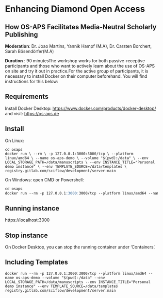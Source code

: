 # Enhancing Diamond Open Access
## How OS-APS Facilitates Media-Neutral Scholarly Publishing

**Moderation**: Dr. Joao Martins, Yannik Hampf (M.A),  Dr. Carsten Borchert, Sarah Bösendörfer(M.A)

**Duration** : 90 minutesThe workshop works for both passive-receptive participants and those who want to actively learn about the use of OS-APS on site and try it out in practice.For the active group of participants, it is necessary to install Docker on their computer beforehand. You will find instructions for this below:

## Requirements

Install Docker Desktop: https://www.docker.com/products/docker-desktop/ and visit: https://os-aps.de

## Install

On Linux:

``` mkdir osaps
cd osaps
docker run \ --rm \ -p 127.0.0.1:3000:3000/tcp \ --platform linux/amd64 \ --name os-aps-demo \ --volume "$(pwd):/data" \ --env LOCAL_STORAGE_PATH=/data/manuscripts \ --env INSTANCE_TITLE="Personal demo instance" \ --env TEMPLATE_SOURCE=/data/templates \        registry.gitlab.com/sciflow/development/server:main
```

On Windows: open CMD or Powershell:
``` md osaps
cd osaps
docker run --rm -p 127.0.0.1:3000:3000/tcp --platform linux/amd64 --name os-aps-demo --volume "$(pwd):/data" --env LOCAL_STORAGE_PATH=/data/manuscripts --env INSTANCE_TITLE="Personal demo instance" registry.gitlab.com/sciflow/development/server:main
```
## Running instance

https://localhost:3000

## Stop instance

On Docker Desktop, you can stop the running container under ‘Containers’.

## Including Templates

```
docker run --rm -p 127.0.0.1:3000:3000/tcp --platform linux/amd64 --name os-aps-demo --volume "$(pwd):/data" --env LOCAL_STORAGE_PATH=/data/manuscripts --env INSTANCE_TITLE="Personal demo instance" --env TEMPLATE_SOURCE=/data/templates registry.gitlab.com/sciflow/development/server:main
```